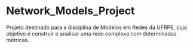 # Network_Models_Project
Projeto destinado para a disciplina de Modelos em Redes da UFRPE, cujo objetivo é construir e analisar uma rede complexa com determinadas métricas.
